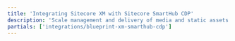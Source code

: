 ```yaml
---
title: 'Integrating Sitecore XM with Sitecore SmartHub CDP'
description: 'Scale management and delivery of media and static assets'
partials: ['integrations/blueprint-xm-smarthub-cdp']
---
```

